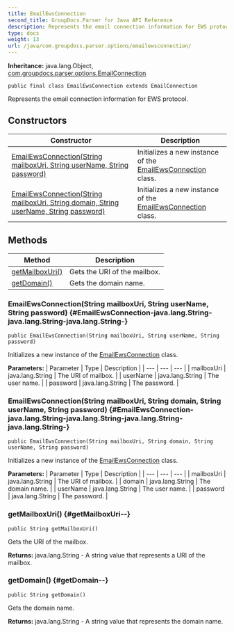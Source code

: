 ```yaml
---
title: EmailEwsConnection
second_title: GroupDocs.Parser for Java API Reference
description: Represents the email connection information for EWS protocol.
type: docs
weight: 13
url: /java/com.groupdocs.parser.options/emailewsconnection/
---
```

**Inheritance:**
java.lang.Object, [com.groupdocs.parser.options.EmailConnection](../../com.groupdocs.parser.options/emailconnection)
```
public final class EmailEwsConnection extends EmailConnection
```

Represents the email connection information for EWS protocol.
## Constructors

| Constructor | Description |
| --- | --- |
| [EmailEwsConnection(String mailboxUri, String userName, String password)](#EmailEwsConnection-java.lang.String-java.lang.String-java.lang.String-) | Initializes a new instance of the [EmailEwsConnection](../../com.groupdocs.parser.options/emailewsconnection) class. |
| [EmailEwsConnection(String mailboxUri, String domain, String userName, String password)](#EmailEwsConnection-java.lang.String-java.lang.String-java.lang.String-java.lang.String-) | Initializes a new instance of the [EmailEwsConnection](../../com.groupdocs.parser.options/emailewsconnection) class. |
## Methods

| Method | Description |
| --- | --- |
| [getMailboxUri()](#getMailboxUri--) | Gets the URI of the mailbox. |
| [getDomain()](#getDomain--) | Gets the domain name. |
### EmailEwsConnection(String mailboxUri, String userName, String password) {#EmailEwsConnection-java.lang.String-java.lang.String-java.lang.String-}
```
public EmailEwsConnection(String mailboxUri, String userName, String password)
```


Initializes a new instance of the [EmailEwsConnection](../../com.groupdocs.parser.options/emailewsconnection) class.

**Parameters:**
| Parameter | Type | Description |
| --- | --- | --- |
| mailboxUri | java.lang.String | The URI of mailbox. |
| userName | java.lang.String | The user name. |
| password | java.lang.String | The password. |

### EmailEwsConnection(String mailboxUri, String domain, String userName, String password) {#EmailEwsConnection-java.lang.String-java.lang.String-java.lang.String-java.lang.String-}
```
public EmailEwsConnection(String mailboxUri, String domain, String userName, String password)
```


Initializes a new instance of the [EmailEwsConnection](../../com.groupdocs.parser.options/emailewsconnection) class.

**Parameters:**
| Parameter | Type | Description |
| --- | --- | --- |
| mailboxUri | java.lang.String | The URI of mailbox. |
| domain | java.lang.String | The domain name. |
| userName | java.lang.String | The user name. |
| password | java.lang.String | The password. |

### getMailboxUri() {#getMailboxUri--}
```
public String getMailboxUri()
```


Gets the URI of the mailbox.

**Returns:**
java.lang.String - A string value that represents a URI of the mailbox.
### getDomain() {#getDomain--}
```
public String getDomain()
```


Gets the domain name.

**Returns:**
java.lang.String - A string value that represents the domain name.

